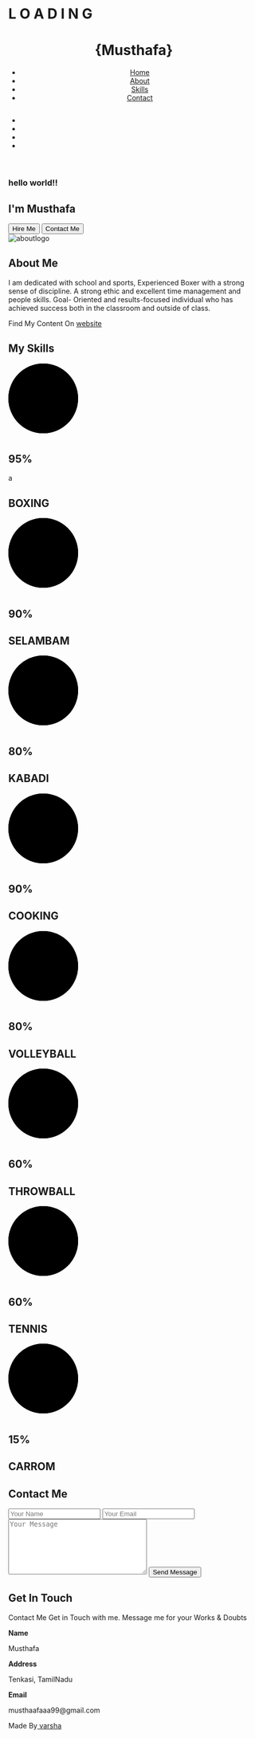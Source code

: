 <!DOCTYPE html>
<html lang="en">
<head>
    <meta charset="UTF-8">
    <meta http-equiv="X-UA-Compatible" content="IE=edge">
    <meta name="viewport" content="width=device-width, initial-scale=1.0">
    <title>musthafa-website</title>
    <!-- link to loader css file  -->
    <link rel="stylesheet" href="./Css/loader.css">
    <link rel="stylesheet" href="./Css/style.css">
    <!-- link to dataaos cdn for scroll animation -->
    <link href="https://unpkg.com/aos@2.3.1/dist/aos.css" rel="stylesheet">
    <!-- link to css file -->
    <link rel="stylesheet" href="./Css/style.css">
    <!-- Typed Js Cdn For Typing Animation  -->
    <script src="https://cdnjs.cloudflare.com/ajax/libs/typed.js/2.0.12/typed.min.js"></script>
    <!-- Iconify Cdn For Icons  -->
    <script src="https://code.iconify.design/2/2.0.4/iconify.min.js"></script>
</head>
<body>
    <div class="onloader" id="preloader">
        <div class="cup" id="onload"></div>
        <div class="loadertext" id="loadertext">
            <h1 id="preload-title" class="loading">
                <div class="loading-text">
                    <span class="loading-text-words">L</span>
                    <span class="loading-text-words">O</span>
                    <span class="loading-text-words">A</span>
                    <span class="loading-text-words">D</span>
                    <span class="loading-text-words">I</span>
                    <span class="loading-text-words">N</span>
                    <span class="loading-text-words">G</span>
                </div>
            </h1>
        </div>
    </div>
    <!-- Header Section Starts Here  -->
    <header class="navbar">
        <div class="nav-content">
            <div class="brand">
                <h1 class="logo"><span>{</span>Musthafa<span>}</span></span></h1>
            </div>
            <ul class="navlinks" id="navlinks">
                <li><a href="#home" class="active">Home</a></li>
                <li><a href="#about">About</a></li>
                <li><a href="#skills">Skills</a></li>
                <li><a href="#contact">Contact</a></li>
            </ul>
        </div>
        <div class="theme">
            <img src="./img/sun.png" alt="" id="theme-icon">
        </div>
        <ul class="foonavlinks" id="foonavlinks">
            <li><a href="#home" class="active"><span class="iconify" data-icon="heroicons-outline:home"></span></a></li>
            <li><a href="#about"><span class="iconify" data-icon="bi:person-lines-fill" ></span></a></li>
            <li><a href="#skills"><span class="iconify" data-icon="carbon:machine-learning-model"></span></a></li>
            <li><a href="#contact"><span class="iconify" data-icon="fluent:chat-mail-20-filled"></span></a></li>
        </ul>
    </header>
    <!-- Main Section Starts Here  -->
    <main>
        <section class="hero" id="home">
            <div class="main-container" data-aos="fade-right" data-aos-offset="300" data-aos-easing="ease-in-sine">
                <h3>hello world!!</h3>
                <h1>I'm <span>Musthafa</span></h1>
                <p><span class="typing"></span></p>
                <div class="btn">
                    <a href="http://wa.me/+91 80564 34813" target="_blank"><button>Hire Me</button></a>
                    <a href="#contact"><button>Contact Me</button></a>
                </div>
            </div>
        </section>
        <section class="about-widget" id="about">
                <div class="aboutimg" data-aos="zoom-in-right">
                    <img class="aboutlogo" src="./Img/musthafa.jpg" alt="aboutlogo">
                </div>
                <div class="about-des" data-aos="zoom-in-left">
                    <h1 class="abouttitle">About Me</h1>
                    <p class="aboutcont">I am dedicated with school and sports, Experienced Boxer with a strong sense of discipline. A strong ethic and excellent time management and people skills. Goal- Oriented and results-focused individual who has achieved success both in the classroom and outside of class.</p>
                    <p class="abouttagword">Find My Content On <a href="https://uwais-0x.github.io/uwais0x/" target="_blank">website</a></p>
                </div>
        </section>
        <section class="skills" id="skills">
            <h1 class="skilltitle">My Skills</h1>
             <div class="skill-container">
                 <div class="box1" data-aos="fade-up-right" data-aos-offset="100" data-aos-easing="ease-in-sine">
                     <div class="percent">
                        <svg>
                            <circle cx="70" cy="70" r="70"></circle>
                            <circle cx="70" cy="70" r="70"></circle>
                        </svg>
                        <div class="number">
                            <h2>95<span>%</span></h2>
                        </div>a
                     </div>
                     <h2 class="text">BOXING</h2>
                 </div>
                 <div class="box2" data-aos="fade-down-right" data-aos-offset="100" data-aos-easing="ease-in-sine">
                    <div class="percent">
                       <svg>
                           <circle cx="70" cy="70" r="70"></circle>
                           <circle cx="70" cy="70" r="70"></circle>
                       </svg>
                       <div class="number">
                           <h2>90<span>%</span></h2>
                       </div>
                    </div>
                    <h2 class="text">SELAMBAM</h2>
                </div>
                <div class="box3" data-aos="fade-up-left" data-aos-offset="100" data-aos-easing="ease-in-sine">
                    <div class="percent">
                       <svg>
                           <circle cx="70" cy="70" r="70"></circle>
                           <circle cx="70" cy="70" r="70"></circle>
                       </svg>
                       <div class="number">
                           <h2>80<span>%</span></h2>
                       </div>
                    </div>
                    <h2 class="text">KABADI</h2>
                </div>
                <div class="box3" data-aos="fade-down-left" data-aos-offset="100" data-aos-easing="ease-in-sine">
                    <div class="percent">
                       <svg>
                           <circle cx="70" cy="70" r="70"></circle>
                           <circle cx="70" cy="70" r="70"></circle>
                       </svg>
                       <div class="number">
                           <h2>90<span>%</span></h2>
                        </div>
                    </div>
                    <h2 class="text">COOKING</h2>
                </div>
                <div class="box3" data-aos="fade-up-right" data-aos-offset="100" data-aos-easing="ease-in-sine">
                    <div class="percent">
                       <svg>
                           <circle cx="70" cy="70" r="70"></circle>
                           <circle cx="70" cy="70" r="70"></circle>
                       </svg>
                       <div class="number">
                           <h2>80<span>%</span></h2>
                       </div>
                    </div>
                    <h2 class="text">VOLLEYBALL</h2>
                </div>
                <div class="box4" data-aos="fade-down-right" data-aos-offset="100" data-aos-easing="ease-in-sine">
                    <div class="percent">
                       <svg>
                           <circle cx="70" cy="70" r="70"></circle>
                           <circle cx="70" cy="70" r="70"></circle>
                       </svg>
                       <div class="number">
                           <h2>60<span>%</span></h2>
                       </div>
                    </div>
                    <h2 class="text">THROWBALL</h2>
                </div>
                <div class="box4" data-aos="fade-up-left" data-aos-offset="100" data-aos-easing="ease-in-sine">
                    <div class="percent">
                       <svg>
                           <circle cx="70" cy="70" r="70"></circle>
                           <circle cx="70" cy="70" r="70"></circle>
                       </svg>
                       <div class="number">
                           <h2>60<span>%</span></h2>
                       </div>
                    </div>
                    <h2 class="text">TENNIS</h2>
                </div>
                <div class="box5" data-aos="fade-down-left" data-aos-offset="100" data-aos-easing="ease-in-sine">
                    <div class="percent">
                       <svg>
                           <circle cx="70" cy="70" r="70"></circle>
                           <circle cx="70" cy="70" r="70"></circle>
                       </svg>
                       <div class="number">
                           <h2>15<span>%</span></h2>
                       </div>
                    </div>
                    <h2 class="text">CARROM</h2>
                </div>
             </div>
        </section>
        <section class="contact" id="contact">
            <h1 class="contacttitle">Contact Me</h1>
            <div class="contact-container">
                <div class="contactdes">
                    <form action="=https://formspree.io/f/xwkdwpbl" class="contactform" method="POST" id="my-form">
                        <input type="text" name="name" placeholder="Your Name" id="NAME" required>
                        <input type="email" placeholder="Your Email" name="mail from" id="EMAIL" required>
                        <textarea cols="32" rows="7" placeholder="Your Message" name="message" id="MESSAGE" required=""></textarea>
                        <p id="form-status" style="display: none;border: 1px solid black;padding: 5px 10px;margin: 10px 0px;background: black; box-shadow: 0 0 10px #E1E8EB;"></p>
                        <button type="submit" id="submitBtn">Send Message</button>
                    </form>
                </div>
                <div class="contactimg">
                    <h1>Get In Touch</h1>
                    <p class="description">Contact Me  Get in Touch with me. Message me for your Works & Doubts</p>
                    <div class="details">
                       <div class="row1">
                            <div class="column1">
                                <span class="iconify" data-icon="raphael:user" style="color: #E1E8EB;"></span>
                            </div>
                            <div class="column2">
                                <label><b>Name</b></label>
                                <p>Musthafa</p>
                            </div>
                       </div>
                        <div class="row2">
                            <div class="column3">
                                <span class="iconify" data-icon="carbon:location-person-filled" style="color: #E1E8EB;"></span>
                            </div>
                            <div class="column4">
                                <label><b>Address</b></label>
                                <p>Tenkasi, TamilNadu</p>
                            </div>
                        </div>
                        <div class="row3">
                            <div class="column5">
                                <span class="iconify" data-icon="fluent:mail-open-person-16-filled" style="color: #E1E8EB;"></span>
                            </div>
                            <div class="column6">
                                <label><b>Email</b></label>
                                <a href="musthaafaaa99@gmail.com"></a><p>musthaafaaa99@gmail.com</p>
                            </div>
                        </div>
                    </div>
                </div>
            </div>
        </section>
    </main>
    <!-- Footer Section Starts Here  -->
    <footer>
        <div class="copyright">
            <span>Made By<a href="https://varshafathima.github.io"> varsha</a></span>
        </div>
    </footer>
    <!-- link to js file -->
    <script src="./css/script.js"></script>
    <script src="themechanger.js"></script>
    <!-- link to dataaos js file -->
    <script src="https://unpkg.com/aos@2.3.1/dist/aos.js"></script>
    <script>
        AOS.init();
    </script>
</body>
</html>
